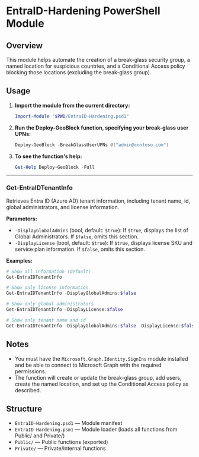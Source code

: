 # EntraID-Hardening PowerShell Module

## Overview

This module helps automate the creation of a break-glass security group, a named location for suspicious countries, and a Conditional Access policy blocking those locations (excluding the break-glass group).

## Usage

1. **Import the module from the current directory:**
   ```powershell
   Import-Module "$PWD/EntraID-Hardening.psd1"
   ```

2. **Run the Deploy-GeoBlock function, specifying your break-glass user UPNs:**
   ```powershell
   Deploy-GeoBlock -BreakGlassUserUPNs @("admin@contoso.com")
   ```

3. **To see the function's help:**
   ```powershell
   Get-Help Deploy-GeoBlock -Full
   ```

---

### Get-EntraIDTenantInfo

Retrieves Entra ID (Azure AD) tenant information, including tenant name, id, global administrators, and license information.

**Parameters:**
- `-DisplayGlobalAdmins` (bool, default: `$true`): If `$true`, displays the list of Global Administrators. If `$false`, omits this section.
- `-DisplayLicense` (bool, default: `$true`): If `$true`, displays license SKU and service plan information. If `$false`, omits this section.

**Examples:**
```powershell
# Show all information (default)
Get-EntraIDTenantInfo

# Show only license information
Get-EntraIDTenantInfo -DisplayGlobalAdmins:$false

# Show only global administrators
Get-EntraIDTenantInfo -DisplayLicense:$false

# Show only tenant name and id
Get-EntraIDTenantInfo -DisplayGlobalAdmins:$false -DisplayLicense:$false
```

## Notes

- You must have the `Microsoft.Graph.Identity.SignIns` module installed and be able to connect to Microsoft Graph with the required permissions.
- The function will create or update the break-glass group, add users, create the named location, and set up the Conditional Access policy as described.

## Structure

- `EntraID-Hardening.psd1` — Module manifest
- `EntraID-Hardening.psm1` — Module loader (loads all functions from Public/ and Private/)
- `Public/` — Public functions (exported)
- `Private/` — Private/internal functions
